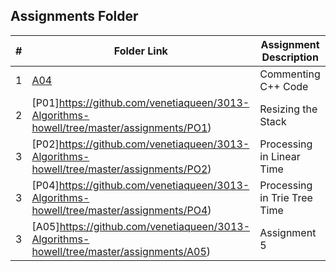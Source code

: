 ##  Assignments Folder

|   #   | Folder Link | Assignment Description |
| :---: | ----------- | ---------------------- |
|   1   |[A04](https://github.com/venetiaqueen/3013-Algorithms-howell/tree/master/assignments/AO4)        |   Commenting C++ Code                         |
|   2   |[P01]https://github.com/venetiaqueen/3013-Algorithms-howell/tree/master/assignments/PO1)       |   Resizing the Stack                          |
|   3   |[P02]https://github.com/venetiaqueen/3013-Algorithms-howell/tree/master/assignments/PO2)          |   Processing in Linear Time                   |
|   3   |[P04]https://github.com/venetiaqueen/3013-Algorithms-howell/tree/master/assignments/PO4)          |   Processing in Trie Tree Time                |
|   3   |[A05]https://github.com/venetiaqueen/3013-Algorithms-howell/tree/master/assignments/A05)          |   Assignment 5                 |




